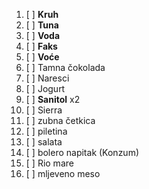 
1. [ ] **Kruh**
2. [ ] **Tuna**
3. [ ] **Voda**
4. [ ] **Faks**
5. [ ] **Voće**
6. [ ] Tamna čokolada 
7. [ ] Naresci 
8. [ ] Jogurt
9. [ ] **Sanitol** x2
10. [ ] Sierra
11. [ ] zubna četkica 
12. [ ] piletina
13. [ ] salata
14. [ ] bolero napitak (Konzum)
15. [ ] Rio mare
16. [ ] mljeveno meso